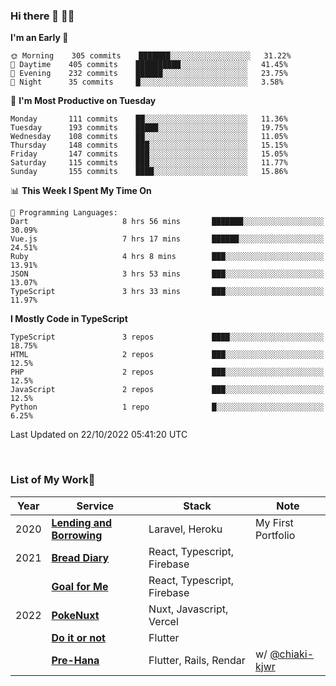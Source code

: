 ### Hi there 👋 🧑‍💻



<!--START_SECTION:waka-->
**I'm an Early 🐤** 

```text
🌞 Morning    305 commits    ███████░░░░░░░░░░░░░░░░░░   31.22% 
🌆 Daytime    405 commits    ██████████░░░░░░░░░░░░░░░   41.45% 
🌃 Evening    232 commits    ██████░░░░░░░░░░░░░░░░░░░   23.75% 
🌙 Night      35 commits     █░░░░░░░░░░░░░░░░░░░░░░░░   3.58%

```
📅 **I'm Most Productive on Tuesday** 

```text
Monday       111 commits    ██░░░░░░░░░░░░░░░░░░░░░░░   11.36% 
Tuesday      193 commits    █████░░░░░░░░░░░░░░░░░░░░   19.75% 
Wednesday    108 commits    ██░░░░░░░░░░░░░░░░░░░░░░░   11.05% 
Thursday     148 commits    ███░░░░░░░░░░░░░░░░░░░░░░   15.15% 
Friday       147 commits    ███░░░░░░░░░░░░░░░░░░░░░░   15.05% 
Saturday     115 commits    ███░░░░░░░░░░░░░░░░░░░░░░   11.77% 
Sunday       155 commits    ████░░░░░░░░░░░░░░░░░░░░░   15.86%

```


📊 **This Week I Spent My Time On** 

```text
💬 Programming Languages: 
Dart                     8 hrs 56 mins       ███████░░░░░░░░░░░░░░░░░░   30.09% 
Vue.js                   7 hrs 17 mins       ██████░░░░░░░░░░░░░░░░░░░   24.51% 
Ruby                     4 hrs 8 mins        ███░░░░░░░░░░░░░░░░░░░░░░   13.91% 
JSON                     3 hrs 53 mins       ███░░░░░░░░░░░░░░░░░░░░░░   13.07% 
TypeScript               3 hrs 33 mins       ███░░░░░░░░░░░░░░░░░░░░░░   11.97%

```

**I Mostly Code in TypeScript** 

```text
TypeScript               3 repos             ████░░░░░░░░░░░░░░░░░░░░░   18.75% 
HTML                     2 repos             ███░░░░░░░░░░░░░░░░░░░░░░   12.5% 
PHP                      2 repos             ███░░░░░░░░░░░░░░░░░░░░░░   12.5% 
JavaScript               2 repos             ███░░░░░░░░░░░░░░░░░░░░░░   12.5% 
Python                   1 repo              █░░░░░░░░░░░░░░░░░░░░░░░░   6.25%

```



 Last Updated on 22/10/2022 05:41:20 UTC
<!--END_SECTION:waka-->


<br />

### List of My Work🚀

| Year | Service | Stack | Note |
|--|--|--|--|
| 2020 | [**Lending and Borrowing**](https://lending-and-borrowing.herokuapp.com/) | Laravel, Heroku | My First Portfolio |
| 2021 | [**Bread Diary**](https://bread-diary-web.web.app/) | React, Typescript, Firebase | |
|  | [**Goal for Me**](https://goal-for-me.web.app/) | React, Typescript, Firebase | |
| 2022 | [**PokeNuxt**](https://pokenuxt.vercel.app/) | Nuxt, Javascript, Vercel | |
|  | [**Do it or not**](https://apps.apple.com/jp/app/do-it-or-not/id1613818865) | Flutter | |
|  | [**Pre-Hana**](https://apps.apple.com/us/app/%E3%83%97%E3%83%AA%E8%8A%B1-%E7%B5%90%E5%A9%9A%E5%BC%8F%E6%BA%96%E5%82%99%E3%81%AB%E7%89%B9%E5%8C%96%E3%81%97%E3%81%9Ftodo%E7%AE%A1%E7%90%86%E3%82%A2%E3%83%97%E3%83%AA/id1639773221) | Flutter, Rails, Rendar | w/ [@chiaki-kjwr](https://github.com/chiaki-kjwr) |